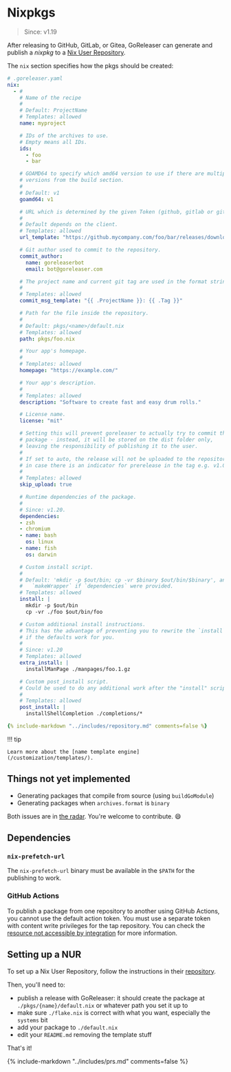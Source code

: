 # Nixpkgs

> Since: v1.19

After releasing to GitHub, GitLab, or Gitea, GoReleaser can generate and publish
a _nixpkg_ to a [Nix User Repository][nur].

The `nix` section specifies how the pkgs should be created:

```yaml
# .goreleaser.yaml
nix:
  - #
    # Name of the recipe
    #
    # Default: ProjectName
    # Templates: allowed
    name: myproject

    # IDs of the archives to use.
    # Empty means all IDs.
    ids:
      - foo
      - bar

    # GOAMD64 to specify which amd64 version to use if there are multiple
    # versions from the build section.
    #
    # Default: v1
    goamd64: v1

    # URL which is determined by the given Token (github, gitlab or gitea).
    #
    # Default depends on the client.
    # Templates: allowed
    url_template: "https://github.mycompany.com/foo/bar/releases/download/{{ .Tag }}/{{ .ArtifactName }}"

    # Git author used to commit to the repository.
    commit_author:
      name: goreleaserbot
      email: bot@goreleaser.com

    # The project name and current git tag are used in the format string.
    #
    # Templates: allowed
    commit_msg_template: "{{ .ProjectName }}: {{ .Tag }}"

    # Path for the file inside the repository.
    #
    # Default: pkgs/<name>/default.nix
    # Templates: allowed
    path: pkgs/foo.nix

    # Your app's homepage.
    #
    # Templates: allowed
    homepage: "https://example.com/"

    # Your app's description.
    #
    # Templates: allowed
    description: "Software to create fast and easy drum rolls."

    # License name.
    license: "mit"

    # Setting this will prevent goreleaser to actually try to commit the updated
    # package - instead, it will be stored on the dist folder only,
    # leaving the responsibility of publishing it to the user.
    #
    # If set to auto, the release will not be uploaded to the repository
    # in case there is an indicator for prerelease in the tag e.g. v1.0.0-rc1
    #
    # Templates: allowed
    skip_upload: true

    # Runtime dependencies of the package.
    #
    # Since: v1.20.
    dependencies:
    - zsh
    - chromium
    - name: bash
      os: linux
    - name: fish
      os: darwin

    # Custom install script.
    #
    # Default: 'mkdir -p $out/bin; cp -vr $binary $out/bin/$binary', and
    #   `makeWrapper` if `dependencies` were provided.
    # Templates: allowed
    install: |
      mkdir -p $out/bin
      cp -vr ./foo $out/bin/foo

    # Custom additional install instructions.
    # This has the advantage of preventing you to rewrite the `install` script
    # if the defaults work for you.
    #
    # Since: v1.20
    # Templates: allowed
    extra_install: |
      installManPage ./manpages/foo.1.gz

    # Custom post_install script.
    # Could be used to do any additional work after the "install" script
    #
    # Templates: allowed
    post_install: |
      installShellCompletion ./completions/*

{% include-markdown "../includes/repository.md" comments=false %}
```

!!! tip

    Learn more about the [name template engine](/customization/templates/).

## Things not yet implemented

- Generating packages that compile from source (using `buildGoModule`)
- Generating packages when `archives.format` is `binary`

Both issues are in [the radar][iss4034].
You're welcome to contribute. 😄

## Dependencies

### `nix-prefetch-url`

The `nix-prefetch-url` binary must be available in the `$PATH` for the
publishing to work.

[iss4034]: https://github.com/goreleaser/goreleaser/issues/4034

### GitHub Actions

To publish a package from one repository to another using GitHub Actions, you
cannot use the default action token.
You must use a separate token with content write privileges for the tap
repository.
You can check the
[resource not accessible by integration](/errors/resource-not-accessible-by-integration/)
for more information.

## Setting up a NUR

To set up a Nix User Repository, follow the instructions in their
[repository][nur].

Then, you'll need to:

- publish a release with GoReleaser: it should create the package at
  `./pkgs/{name}/default.nix` or whatever path you set it up to
- make sure `./flake.nix` is correct with what you want, especially the
  `systems` bit
- add your package to `./default.nix`
- edit your `README.md` removing the template stuff

That's it!

[nur]: https://github.com/nix-community/NUR

{% include-markdown "../includes/prs.md" comments=false %}
